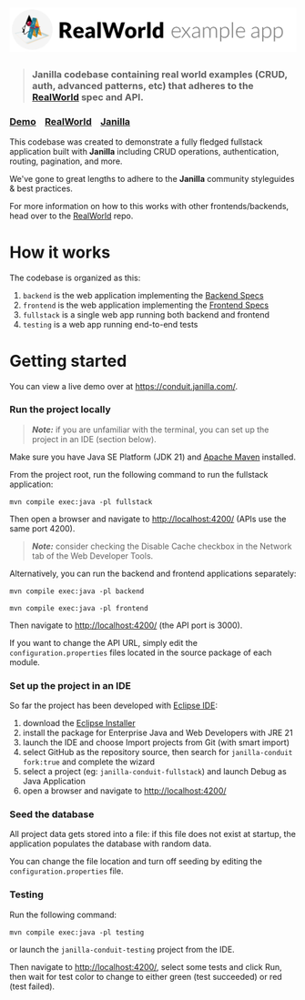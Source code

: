 # ![RealWorld Example App](logo.png)

> ### Janilla codebase containing real world examples (CRUD, auth, advanced patterns, etc) that adheres to the [RealWorld](https://github.com/gothinkster/realworld) spec and API.


### [Demo](https://conduit.janilla.com/)&nbsp;&nbsp;&nbsp;&nbsp;[RealWorld](https://github.com/gothinkster/realworld)&nbsp;&nbsp;&nbsp;&nbsp;[Janilla](https://github.com/diego-schivo/janilla)


This codebase was created to demonstrate a fully fledged fullstack application built with **Janilla** including CRUD operations, authentication, routing, pagination, and more.

We've gone to great lengths to adhere to the **Janilla** community styleguides & best practices.

For more information on how to this works with other frontends/backends, head over to the [RealWorld](https://github.com/gothinkster/realworld) repo.


# How it works

The codebase is organized as this:

1. `backend` is the web application implementing the [Backend Specs](https://realworld-docs.netlify.app/docs/specs/backend-specs/introduction)
2. `frontend` is the web application implementing the [Frontend Specs](https://realworld-docs.netlify.app/docs/specs/frontend-specs/templates)
3. `fullstack` is a single web app running both backend and frontend
4. `testing` is a web app running end-to-end tests

# Getting started

You can view a live demo over at <https://conduit.janilla.com/>.

### Run the project locally

> **_Note:_**  if you are unfamiliar with the terminal, you can set up the project in an IDE (section below).

Make sure you have Java SE Platform (JDK 21) and [Apache Maven](https://maven.apache.org/install.html) installed.

From the project root, run the following command to run the fullstack application:

```shell
mvn compile exec:java -pl fullstack
```

Then open a browser and navigate to <http://localhost:4200/> (APIs use the same port 4200).

> **_Note:_**  consider checking the Disable Cache checkbox in the Network tab of the Web Developer Tools.

Alternatively, you can run the backend and frontend applications separately:

```shell
mvn compile exec:java -pl backend
```

```shell
mvn compile exec:java -pl frontend
```

Then navigate to <http://localhost:4200/> (the API port is 3000).  

If you want to change the API URL, simply edit the `configuration.properties` files located in the source package of each module.

### Set up the project in an IDE

So far the project has been developed with [Eclipse IDE](https://eclipseide.org/):

1. download the [Eclipse Installer](https://www.eclipse.org/downloads/packages/installer)
2. install the package for Enterprise Java and Web Developers with JRE 21
3. launch the IDE and choose Import projects from Git (with smart import)
4. select GitHub as the repository source, then search for `janilla-conduit fork:true` and complete the wizard
5. select a project (eg: `janilla-conduit-fullstack`) and launch Debug as Java Application
6. open a browser and navigate to <http://localhost:4200/>

### Seed the database

All project data gets stored into a file: if this file does not exist at startup, the application populates the database with random data.

You can change the file location and turn off seeding by editing the `configuration.properties` file.

### Testing

Run the following command:

```shell
mvn compile exec:java -pl testing
```

or launch the `janilla-conduit-testing` project from the IDE.

Then navigate to <http://localhost:4200/>, select some tests and click Run, then wait for test color to change to either green (test succeeded) or red (test failed).
